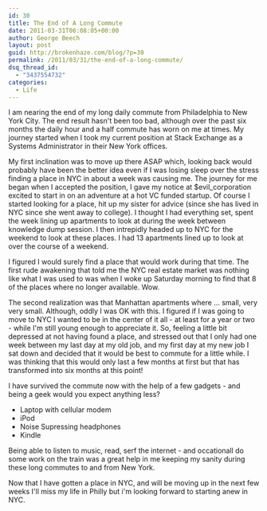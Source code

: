```yaml
---
id: 30
title: The End of A Long Commute
date: 2011-03-31T06:08:05+00:00
author: George Beech
layout: post
guid: http://brokenhaze.com/blog/?p=30
permalink: /2011/03/31/the-end-of-a-long-commute/
dsq_thread_id:
  - "3437554732"
categories:
  - Life
---
```

I am nearing the end of my long daily commute from Philadelphia to New York City. The end result hasn't been too bad, although over the past six months the daily hour and a half commute has worn on me at times. My journey started when I took my current position at Stack Exchange as a Systems Administrator in their New York offices.
<!--more-->
My first inclination was to move up there ASAP which, looking back would probably have been the better idea even if I was losing sleep over the stress finding a place in NYC in about a week was causing me.  The journey for me began when I accepted the position, I gave my notice at $evil_corporation excited to start in on an adventure at a hot VC funded startup. Of course I started looking for a place, hit up my sister for advice (since she has lived in NYC since she went away to college). I thought I had everything set, spent the week lining up apartments to look at during the week between knowledge dump session. I then intrepidly headed up to NYC for the weekend to look at these places. I had 13 apartments lined up to look at over the course of a weekend.

I figured I would surely find a place that would work during that time. The first rude awakening that told me the NYC real estate market was nothing like what I was used to was when I woke up Saturday morning to find that 8 of the places where no longer available. Wow.

The second realization was that Manhattan apartments where ... small, very very small. Although, oddly I was OK with this. I figured if I was going to move to NYC I wanted to be in the center of it all - at least for a year or two - while I'm still young enough to appreciate it.   So, feeling a little bit depressed at not having found a place, and stressed out that I only had one week between my last day at my old job, and my first day at my new job I sat down and decided that it would be best to commute for a little while. I was thinking that this would only last a few months at first but that has transformed into six months at this point!

I have survived the commute now with the help of a few gadgets - and being a geek would you expect anything less?  

* Laptop with cellular modem
* iPod
* Noise Supressing headphones
* Kindle

Being able to listen to music, read, serf the internet - and occationall do some work on the train was a great help in me keeping my sanity during these long commutes to and from New York.

Now that I have gotten a place in NYC, and will be moving up in the next few weeks I'll miss my life in Philly but i'm looking forward to starting anew in NYC.